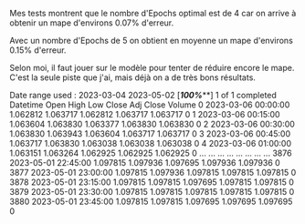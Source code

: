 Mes tests montrent que le nombre d'Epochs optimal est de 4 car on arrive à obtenir un mape d'environs 0.07% d'erreur.

Avec un nombre d'Epochs de 5 on obtient en moyenne un mape d'environs 0.15% d'erreur.

Selon moi, il faut jouer sur le modèle pour tenter de réduire encore le mape. C'est la seule piste que j'ai, mais déjà on a de très bons résultats.

Date range used : 2023-03-04 2023-05-02
[*********************100%***********************]  1 of 1 completed
                Datetime      Open      High       Low     Close  Adj Close  Volume
0    2023-03-06 00:00:00  1.062812  1.063717  1.062812  1.063717   1.063717       0
1    2023-03-06 00:15:00  1.063604  1.063830  1.063377  1.063830   1.063830       0
2    2023-03-06 00:30:00  1.063830  1.063943  1.063604  1.063717   1.063717       0
3    2023-03-06 00:45:00  1.063717  1.063830  1.063038  1.063038   1.063038       0
4    2023-03-06 01:00:00  1.063151  1.063264  1.062925  1.062925   1.062925       0
...                  ...       ...       ...       ...       ...        ...     ...
3876 2023-05-01 22:45:00  1.097815  1.097936  1.097695  1.097936   1.097936       0
3877 2023-05-01 23:00:00  1.097815  1.097936  1.097815  1.097815   1.097815       0
3878 2023-05-01 23:15:00  1.097815  1.097815  1.097695  1.097815   1.097815       0
3879 2023-05-01 23:30:00  1.097815  1.097815  1.097815  1.097815   1.097815       0
3880 2023-05-01 23:45:00  1.097815  1.097815  1.097695  1.097695   1.097695       0
